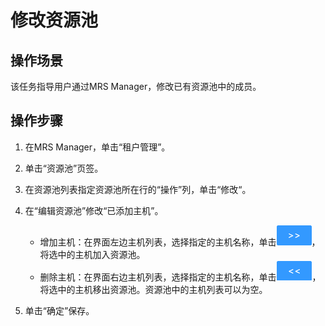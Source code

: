 # 修改资源池<a name="ZH-CN_TOPIC_0035271547"></a>

## 操作场景<a name="section617685952000"></a>

该任务指导用户通过MRS Manager，修改已有资源池中的成员。

## 操作步骤<a name="section2442450120011"></a>

1.  在MRS Manager，单击“租户管理”。
2.  单击“资源池”页签。
3.  在资源池列表指定资源池所在行的“操作”列，单击“修改“。
4.  在“编辑资源池”修改“已添加主机”。
    -   增加主机：在界面左边主机列表，选择指定的主机名称，单击![](figures/icon_mrs_addhost.png)，将选中的主机加入资源池。
    -   删除主机：在界面右边主机列表，选择指定的主机名称，单击![](figures/icon_mrs_deletehost.png)，将选中的主机移出资源池。资源池中的主机列表可以为空。

5.  单击“确定”保存。

